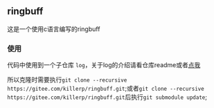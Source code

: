 ## ringbuff

这是一个使用c语言编写的ringbuff

### 使用

代码中使用到一个子仓库 `log`，关于log的介绍请看仓库readme或者[点我](https://blog.csdn.net/weixin_44821644/article/details/108263911)

所以克隆时需要执行`git clone --recursive https://gitee.com/killerp/ringbuff.git`;或者`git clone --recursive https://gitee.com/killerp/ringbuff.git`后执行`git submodule update`;